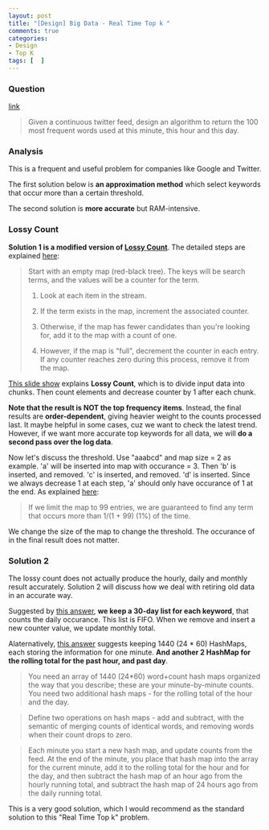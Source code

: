 ```yaml
---
layout: post
title: "[Design] Big Data - Real Time Top k "
comments: true
categories:
- Design
- Top K
tags: [  ]
---
```


### Question 

[link](http://stackoverflow.com/questions/10189685/realtime-tracking-of-top-100-twitter-words-per-min-hour-day)

> Given a continuous twitter feed, design an algorithm to return the 100 most
frequent words used at this minute, this hour and this day. 

### Analysis

This is a frequent and useful problem for companies like Google and Twitter. 

The first solution below is __an approximation method__ which select keywords that occur more than a certain threshold. 

The second solution is __more accurate__ but RAM-intensive. 

### Lossy Count

__Solution 1 is a modified version of [Lossy Count](http://stackoverflow.com/a/8033083)__. The detailed steps are explained [here](http://stackoverflow.com/a/3260905): 

> Start with an empty map (red-black tree). The keys will be search terms, and the values will be a counter for the term. 
>
> 1. Look at each item in the stream.
>
> 1. If the term exists in the map, increment the associated counter.
>
> 1. Otherwise, if the map has fewer candidates than you're looking for, add it to the map with a count of one.
>
> 1. However, if the map is "full", decrement the counter in each entry. If any counter reaches zero during this process, remove it from the map.

[This slide show](http://www.cse.ust.hk/vldb2002/VLDB2002-proceedings/slides/S10P03slides.pdf) explains __Lossy Count__, which is to divide input data into chunks. Then count elements and decrease counter by 1 after each chunk. 

__Note that the result is NOT the top frequency items__. Instead, the final results are __order-dependent__, giving heavier weight to the counts processed last. It maybe helpful in some cases, cuz we want to check the latest trend. However, if we want more accurate top keywords for all data, we will __do a second pass over the log data__. 

Now let's discuss the threshold. Use "aaabcd" and map size = 2 as example. 'a' will be inserted into map with occurance = 3. Then 'b' is inserted, and removed. 'c' is inserted, and removed. 'd' is inserted. Since we always decrease 1 at each step, 'a' should only have occurance of 1 at the end. As explained [here](http://stackoverflow.com/a/3260905): 

> If we limit the map to 99 entries, we are guaranteed to find any term that occurs more than 1/(1 + 99) (1%) of the time. 

We change the size of the map to change the threshold. The occurance of in the final result does not matter. 

### Solution 2

The lossy count does not actually produce the hourly, daily and monthly result accurately. Solution 2 will discuss how we deal with retiring old data in an accurate way. 

Suggested by [this answer](http://stackoverflow.com/a/3260768), __we keep a 30-day list for each keyword__, that counts the daily occurance. This list is FIFO. When we remove and insert a new counter value, we update monthly total. 

Alaternatively, [this answer](http://stackoverflow.com/a/10190836) suggests keeping 1440 (24 * 60) HashMaps, each storing the information for one minute. __And another 2 HashMap for the rolling total for the past hour, and past day__. 

> You need an array of 1440 (24*60) word+count hash maps organized the way that you describe; these are your minute-by-minute counts. You need two additional hash maps - for the rolling total of the hour and the day.

> Define two operations on hash maps - add and subtract, with the semantic of merging counts of identical words, and removing words when their count drops to zero.

> Each minute you start a new hash map, and update counts from the feed. At the end of the minute, you place that hash map into the array for the current minute, add it to the rolling total for the hour and for the day, and then subtract the hash map of an hour ago from the hourly running total, and subtract the hash map of 24 hours ago from the daily running total.

This is a very good solution, which I would recommend as the standard solution to this "Real Time Top k" problem. 
